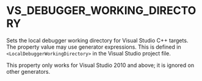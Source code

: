   

# VS_DEBUGGER_WORKING_DIRECTORY  
Sets the local debugger working directory for Visual Studio C++ targets.
The property value may use
generator expressions.
This is defined in ```<LocalDebuggerWorkingDirectory>``` in the Visual Studio
project file.  

This property only works for Visual Studio 2010 and above;
it is ignored on other generators.  

